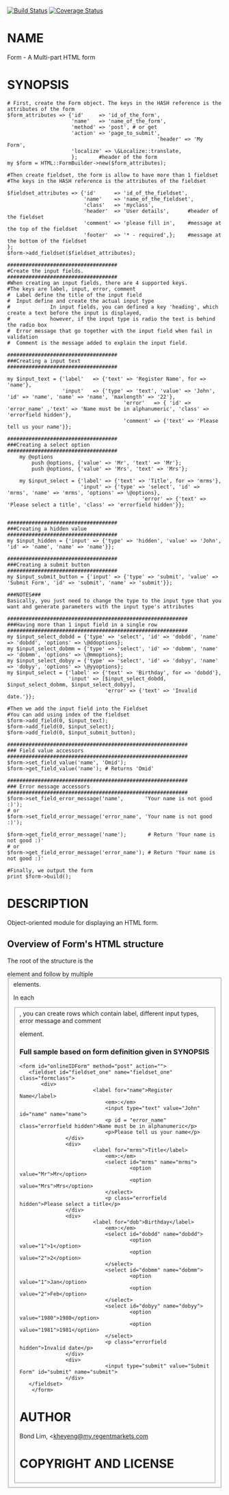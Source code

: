 [![Build Status](https://travis-ci.org/binary-com/perl-HTML-FormBuilder.svg?branch=master)](https://travis-ci.org/binary-com/perl-HTML-FormBuilder)
[![Coverage Status](https://coveralls.io/repos/binary-com/perl-HTML-FormBuilder/badge.png?branch=master)](https://coveralls.io/r/binary-com/perl-HTML-FormBuilder?branch=master)

# NAME

Form - A Multi-part HTML form

# SYNOPSIS

    # First, create the Form object. The keys in the HASH reference is the attributes of the form
    $form_attributes => {'id'     => 'id_of_the_form',
                         'name'   => 'name_of_the_form',
                         'method' => 'post', # or get
                         'action' => 'page_to_submit',
                                                     'header' => 'My Form',
                         'localize' => \&Localize::translate,
                         };       #header of the form
    my $form = HTML::FormBuilder->new($form_attributes);

    #Then create fieldset, the form is allow to have more than 1 fieldset
    #The keys in the HASH reference is the attributes of the fieldset

    $fieldset_attributes => {'id'      => 'id_of_the_fieldset',
                             'name'    => 'name_of_the_fieldset',
                             'class'   => 'myclass',
                             'header'  => 'User details',      #header of the fieldset
                             'comment' => 'please fill in',    #message at the top of the fieldset
                             'footer'  => '* - required',};    #message at the bottom of the fieldset
    };
    $form->add_fieldset($fieldset_attributes);

    ####################################
    #Create the input fields.
    ####################################
    #When creating an input fields, there are 4 supported keys.
    #The keys are label, input, error, comment
    #  Label define the title of the input field
    #  Input define and create the actual input type
    #             In input fields, you can defined a key 'heading', which create a text before the input is displayed,
    #             however, if the input type is radio the text is behind the radio box
    #  Error message that go together with the input field when fail in validation
    #  Comment is the message added to explain the input field.

    ####################################
    ###Creating a input text
    ####################################

    my $input_text = {'label'   => {'text' => 'Register Name', for => 'name'},
                      'input'   => {'type' => 'text', 'value' => 'John', 'id' => 'name', 'name' => 'name', 'maxlength' => '22'},
                                          'error'   => { 'id' => 'error_name' ,'text' => 'Name must be in alphanumeric', 'class' => 'errorfield hidden'},
                                          'comment' => {'text' => 'Please tell us your name'}};

    ####################################
    ###Creating a select option
    ####################################
        my @options
            push @options, {'value' => 'Mr', 'text' => 'Mr'};
            push @options, {'value' => 'Mrs', 'text' => 'Mrs'};

        my $input_select = {'label' => {'text' => 'Title', for => 'mrms'},
                            'input' => {'type' => 'select', 'id' => 'mrms', 'name' => 'mrms', 'options' => \@options},
                                                'error' => {'text' => 'Please select a title', 'class' => 'errorfield hidden'}};


    ####################################
    ###Creating a hidden value
    ####################################
    my $input_hidden = {'input' => {'type' => 'hidden', 'value' => 'John', 'id' => 'name', 'name' => 'name'}};

    ####################################
    ###Creating a submit button
    ####################################
    my $input_submit_button = {'input' => {'type' => 'submit', 'value' => 'Submit Form', 'id' => 'submit', 'name' => 'submit'}};

    ###NOTES###
    Basically, you just need to change the type to the input type that you want and generate parameters with the input type's attributes

    ###########################################################
    ###Having more than 1 input field in a single row
    ###########################################################
    my $input_select_dobdd = {'type' => 'select', 'id' => 'dobdd', 'name' => 'dobdd', 'options' => \@ddoptions};
    my $input_select_dobmm = {'type' => 'select', 'id' => 'dobmm', 'name' => 'dobmm', 'options' => \@mmoptions};
    my $input_select_dobyy = {'type' => 'select', 'id' => 'dobyy', 'name' => 'dobyy', 'options' => \@yyoptions};
    my $input_select = {'label' => {'text' => 'Birthday', for => 'dobdd'},
                        'input' => [$input_select_dobdd, $input_select_dobmm, $input_select_dobyy],
                                    'error' => {'text' => 'Invalid date.'}};

    #Then we add the input field into the Fieldset
    #You can add using index of the fieldset
    $form->add_field(0, $input_text);
    $form->add_field(0, $input_select);
    $form->add_field(0, $input_submit_button);

    ###########################################################
    ### Field value accessors
    ###########################################################
    $form->set_field_value('name', 'Omid');
    $form->get_field_value('name'); # Returns 'Omid'

    ###########################################################
    ### Error message accessors
    ###########################################################
    $form->set_field_error_message('name',       'Your name is not good :)');
    # or
    $form->set_field_error_message('error_name', 'Your name is not good :)');

    $form->get_field_error_message('name');       # Return 'Your name is not good :)'
    # or
    $form->get_field_error_message('error_name'); # Return 'Your name is not good :)'

    #Finally, we output the form
    print $form->build();

# DESCRIPTION

Object-oriented module for displaying an HTML form.

## Overview of Form's HTML structure

The root of the structure is the <form> element and follow by multiple <fieldset> elements.

In each <fieldset>, you can create rows which contain label, different input types, error message and comment <p> element.

### Full sample based on form definition given in SYNOPSIS

    <form id="onlineIDForm" method="post" action="">
       <fieldset id="fieldset_one" name="fieldset_one" class="formclass">
           <div>
                            <label for="name">Register Name</label>
                                <em>:</em>
                                <input type="text" value="John" id="name" name="name">
                                <p id = "error_name" class="errorfield hidden">Name must be in alphanumeric</p>
                                <p>Please tell us your name</p>
                   </div>
                   <div>
                            <label for="mrms">Title</label>
                                <em>:</em>
                                <select id="mrms" name="mrms">
                                        <option value="Mr">Mr</option>
                                        <option value="Mrs">Mrs</option>
                                </select>
                                <p class="errorfield hidden">Please select a title</p>
                   </div>
                   <div>
                            <label for="dob">Birthday</label>
                                <em>:</em>
                                <select id="dobdd" name="dobdd">
                                        <option value="1">1</option>
                                        <option value="2">2</option>
                                </select>
                                <select id="dobmm" name="dobmm">
                                        <option value="1">Jan</option>
                                        <option value="2">Feb</option>
                                </select>
                                <select id="dobyy" name="dobyy">
                                        <option value="1980">1980</option>
                                        <option value="1981">1981</option>
                                </select>
                                <p class="errorfield hidden">Invalid date</p>
                   </div>
                   <div>
                                <input type="submit" value="Submit Form" id="submit" name="submit">
                   </div>
       </fieldset>
        </form>

# AUTHOR

Bond Lim, <kheyeng@my.regentmarkets.com<gt>

# COPYRIGHT AND LICENSE
